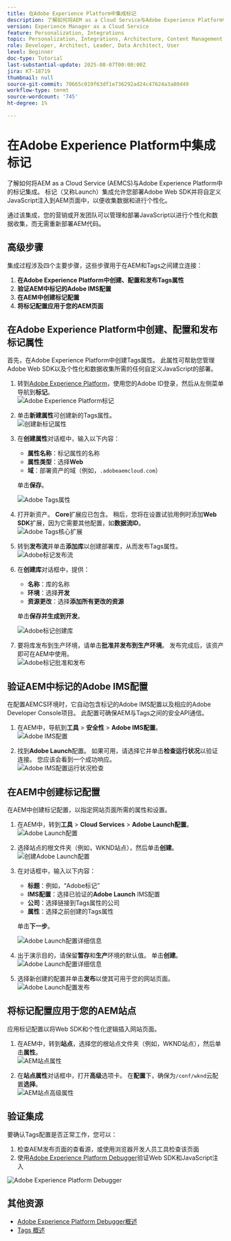 ```yaml
---
title: 在Adobe Experience Platform中集成标记
description: 了解如何将AEM as a Cloud Service与Adobe Experience Platform中的标记集成。 通过集成，您可以部署Adobe Web SDK并将自定义JavaScript注入到AEM页面中，以便收集数据和进行个性化。
version: Experience Manager as a Cloud Service
feature: Personalization, Integrations
topic: Personalization, Integrations, Architecture, Content Management
role: Developer, Architect, Leader, Data Architect, User
level: Beginner
doc-type: Tutorial
last-substantial-update: 2025-08-07T00:00:00Z
jira: KT-18719
thumbnail: null
source-git-commit: 70665c019f63df1e736292ad24c47624a3a80d49
workflow-type: tm+mt
source-wordcount: '745'
ht-degree: 1%

---
```



# 在Adobe Experience Platform中集成标记

了解如何将AEM as a Cloud Service (AEMCS)与Adobe Experience Platform中的标记集成。 标记（又称Launch）集成允许您部署Adobe Web SDK并将自定义JavaScript注入到AEM页面中，以便收集数据和进行个性化。

通过该集成，您的营销或开发团队可以管理和部署JavaScript以进行个性化和数据收集，而无需重新部署AEM代码。

## 高级步骤

集成过程涉及四个主要步骤，这些步骤用于在AEM和Tags之间建立连接：

1. **在Adobe Experience Platform中创建、配置和发布Tags属性**
2. **验证AEM中标记的Adobe IMS配置**
3. **在AEM中创建标记配置**
4. **将标记配置应用于您的AEM页面**

## 在Adobe Experience Platform中创建、配置和发布标记属性

首先，在Adobe Experience Platform中创建Tags属性。 此属性可帮助您管理Adobe Web SDK以及个性化和数据收集所需的任何自定义JavaScript的部署。

1. 转到[Adobe Experience Platform](https://experience.adobe.com/platform)，使用您的Adobe ID登录，然后从左侧菜单导航到&#x200B;**标记**。\
   ![Adobe Experience Platform标记](../assets/setup/aep-tags.png)

2. 单击&#x200B;**新建属性**&#x200B;可创建新的Tags属性。\
   ![创建新标记属性](../assets/setup/aep-create-tags-property.png)

3. 在&#x200B;**创建属性**&#x200B;对话框中，输入以下内容：
   - **属性名称**：标记属性的名称
   - **属性类型**：选择&#x200B;**Web**
   - **域**：部署资产的域（例如，`.adobeaemcloud.com`）

   单击&#x200B;**保存**。

   ![Adobe Tags属性](../assets/setup/adobe-tags-property.png)

4. 打开新资产。 **Core**&#x200B;扩展应已包含。 稍后，您将在设置试验用例时添加&#x200B;**Web SDK**&#x200B;扩展，因为它需要其他配置，如&#x200B;**数据流ID**。\
   ![Adobe Tags核心扩展](../assets/setup/adobe-tags-core-extension.png)

5. 转到&#x200B;**发布流**&#x200B;并单击&#x200B;**添加库**&#x200B;以创建部署库，从而发布Tags属性。
   ![Adobe标记发布流](../assets/setup/adobe-tags-publishing-flow.png)

6. 在&#x200B;**创建库**&#x200B;对话框中，提供：
   - **名称**：库的名称
   - **环境**：选择&#x200B;**开发**
   - **资源更改**：选择&#x200B;**添加所有更改的资源**

   单击&#x200B;**保存并生成到开发**。

   ![Adobe标记创建库](../assets/setup/adobe-tags-create-library.png)

7. 要将库发布到生产环境，请单击&#x200B;**批准并发布到生产环境**。 发布完成后，该资产即可在AEM中使用。\
   ![Adobe标记批准和发布](../assets/setup/adobe-tags-approve-publish.png)

## 验证AEM中标记的Adobe IMS配置

在配置AEMCS环境时，它自动包含标记的Adobe IMS配置以及相应的Adobe Developer Console项目。 此配置可确保AEM与Tags之间的安全API通信。

1. 在AEM中，导航到&#x200B;**工具** > **安全性** > **Adobe IMS配置**。\
   ![Adobe IMS配置](../assets/setup/aem-ims-configurations.png)

2. 找到&#x200B;**Adobe Launch**&#x200B;配置。 如果可用，请选择它并单击&#x200B;**检查运行状况**&#x200B;以验证连接。 您应该会看到一个成功响应。\
   ![Adobe IMS配置运行状况检查](../assets/setup/aem-ims-configuration-health-check.png)

## 在AEM中创建标记配置

在AEM中创建标记配置，以指定网站页面所需的属性和设置。

1. 在AEM中，转到&#x200B;**工具** > **Cloud Services** > **Adobe Launch配置**。\
   ![Adobe Launch配置](../assets/setup/aem-launch-configurations.png)

2. 选择站点的根文件夹（例如，WKND站点），然后单击&#x200B;**创建**。\
   ![创建Adobe Launch配置](../assets/setup/aem-create-launch-configuration.png)

3. 在对话框中，输入以下内容：
   - **标题**：例如，“Adobe标记”
   - **IMS配置**：选择已验证的&#x200B;**Adobe Launch** IMS配置
   - **公司**：选择链接到Tags属性的公司
   - **属性**：选择之前创建的Tags属性

   单击&#x200B;**下一步**。

   ![Adobe Launch配置详细信息](../assets/setup/aem-launch-configuration-details.png)

4. 出于演示目的，请保留&#x200B;**暂存**&#x200B;和&#x200B;**生产**&#x200B;环境的默认值。 单击&#x200B;**创建**。\
   ![Adobe Launch配置详细信息](../assets/setup/aem-launch-configuration-create.png)

5. 选择新创建的配置并单击&#x200B;**发布**&#x200B;以使其可用于您的网站页面。\
   ![Adobe Launch配置发布](../assets/setup/aem-launch-configuration-publish.png)

## 将标记配置应用于您的AEM站点

应用标记配置以将Web SDK和个性化逻辑插入网站页面。

1. 在AEM中，转到&#x200B;**站点**，选择您的根站点文件夹（例如，WKND站点），然后单击&#x200B;**属性**。\
   ![AEM站点属性](../assets/setup/aem-site-properties.png)

2. 在&#x200B;**站点属性**&#x200B;对话框中，打开&#x200B;**高级**&#x200B;选项卡。 在&#x200B;**配置**&#x200B;下，确保为`/conf/wknd`云配置&#x200B;**选择**。\
   ![AEM站点高级属性](../assets/setup/aem-site-advanced-properties.png)

## 验证集成

要确认Tags配置是否正常工作，您可以：

1. 检查AEM发布页面的查看源，或使用浏览器开发人员工具检查该页面
2. 使用[Adobe Experience Platform Debugger](https://chromewebstore.google.com/detail/adobe-experience-platform/bfnnokhpnncpkdmbokanobigaccjkpob)验证Web SDK和JavaScript注入

![Adobe Experience Platform Debugger](../assets/setup/aep-debugger.png)

## 其他资源

- [Adobe Experience Platform Debugger概述](https://experienceleague.adobe.com/en/docs/experience-platform/debugger/home)
- [Tags 概述](https://experienceleague.adobe.com/zh-hans/docs/experience-platform/tags/home)
